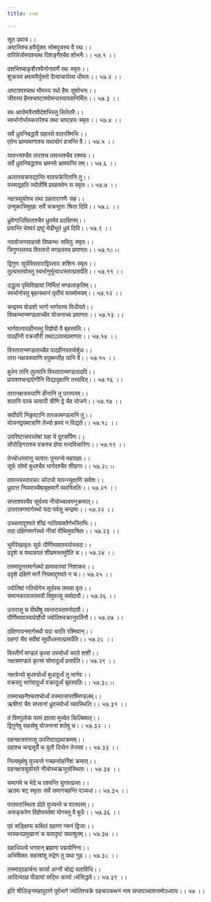 ```yaml
---
title: ०५७

---
```

सूत उवाच।।  
अष्टभिश्च हयैर्युक्तः सोमपुत्रस्य वै रथः।।  
वारितेजोमयश्चाथ पिशङ्गैश्चैव शोभनैः।। ५७.१ ।।  
  
दशभिश्चाकृशैरश्वैर्नानावर्णै रथः स्मृतः।।  
शुक्रस्य क्ष्मामयैर्युक्तो दैत्याचार्यस्य धीमतः।। ५७.२ ।।  
  
अष्टाश्वश्चाथ भौमस्य रथो हैमः सुशोभनः।।  
जीवस्य हैमश्चाष्टाश्वोमन्दस्यायसनिर्मितः।। ५७.३ ।।  
  
रथ आपोमयैरश्वैर्दशभिस्तु सितेतरैः।।  
स्वर्भानोर्भास्करारेश्च तथा चाष्टहयः स्मृतः।। ५७.४ ।।  
  
सर्वे ध्रुवनिबद्धावै ग्रहास्ते वातरश्मिभिः।।  
एतेन भ्राम्यमाणाश्च यथायोगं व्रजन्ति वै।। ५७.५ ।।  
  
यावन्त्यश्चैव ताराश्च तावन्तश्चैव रश्मयः।।  
सर्वे ध्रुवनिबद्धाश्च भ्रमन्तो भ्रामयन्ति तम्।। ५७.६ ।।  
  
अलातचक्रवद्यान्ति वातचक्रेरितानि तु।।  
यस्माद्वहति ज्योतींषि प्रवहस्तेन स स्मृतः।। ५७.७ ।।  
  
नक्षत्रसूर्याश्च तथा ग्रहतारागणैः सह।।  
उन्मुकाभिमुखाः सर्वे चक्रभूताः श्रिता दिवि।। ५७.८ ।।  
  
ध्रुवेणाधिष्ठिताश्चैव ध्रुवमेव प्रदक्षिणम्।।  
प्रयान्ति चेश्वरं द्रष्टुं मेढीभूतं ध्रुवं दिवि।। ५७.९ ।।  
  
नवयोजनसाहस्रो विष्कम्भः सवितुः स्मृतः।।  
त्रिगुणस्तस्य विस्तारो मण्डलस्य प्रमाणतः।। ५७.१೦ ।।  
  
द्विगुणः सूर्यविस्ताराद्विस्तारः शशिनः स्मृतः।।  
तुल्यस्तयोस्तु स्वर्भानुर्भूत्वाधस्तात्प्रसर्पति।। ५७.११ ।।  
  
उद्धृत्य पृथिविछायां निर्मितां मण्डलाकृतिम्।।  
स्वर्भानोस्तु बृहत्स्थानं तृतीयं यत्तमोमयम्।। ५७.१२ ।।  
  
चन्द्रस्य षोडशो भागो भार्गवस्य विधीयते।।  
विष्कम्भान्मण्डलाच्चैव योजनाच्च प्रमाणतः।। ५७.१३ ।।  
  
भार्गवात्पादहीनस्तु विज्ञेयो वै बृहस्पतिः।।  
पादहीनौ वक्रसौरी तथाऽऽयामप्रमाणतः।। ५७.१४ ।।  
  
विस्तारान्मण्डलाच्चैव पादहीनस्तयोर्बुधः।।  
तारा नक्षत्ररूपाणि वपुष्मन्तीह यानि वै।। ५७.१५ ।।  
  
बुधेन तानि तुल्यानि विस्तारान्मण्डलादपि।।  
प्रायशश्चन्द्रयोगीनि विद्यादृक्षाणि तत्त्ववित्।। ५७.१६ ।।  
  
तारानक्षत्ररूपाणि हीनानि तु परस्परम्।।  
शतानि पञ्च चत्वारी त्रीणि द्वे चैव योजने।। ५७.१७ ।।  
  
सर्वोपरि निकृष्टानि तारकामण्डलानि तु।।  
योजनद्वयमात्राणि तेभ्यो ह्रस्वं न विद्यते।। ५७.१८ ।।  
  
उपरिष्टात्त्रयस्तेषां ग्रहा ये दूरसर्पिणः।।  
सौरोङ्गिराश्च वक्रश्च ज्ञेया मन्दविचारिणः।। ५७.१९ ।।  
  
तेभ्योधस्तात्तु चत्वारः पुनरन्ये महाग्रहाः।।  
सूर्यः सोमो बुधश्चैव भार्गवश्चैव शीघ्रगाः।। ५७.२೦ ।।  
  
तावन्त्यस्तारकाः कोट्यो यावन्त्युक्षाणि सर्वशः।।  
ध्रुवात्त नियमाच्चैषामृक्षमार्गे व्यवस्तितिः।। ५७.२१ ।।  
  
सप्ताश्वस्यैव सूर्यस्य नीचोच्चत्वमनुक्रमात्।।  
उत्तरायणमार्गस्थो यदा पर्वसु चन्द्रमाः।। ५७.२२ ।।  
  
उच्चत्वाद्दृश्यते शीघ्रं नातिव्यक्तैर्गभस्तिभिः।।  
तदा दक्षिणमार्गस्थो नीचां वीथिमुपाश्रितः।। ५७.२३ ।।  
  
भूमीरेखावृतः सूर्यः पौर्णिमावास्ययोस्तदा।।  
ददृशे च यथाकालं शीघ्रमस्तमुपैति च।। ५७.२४ ।।  
  
तस्मादुत्तरमार्गस्थो ह्यमावास्यां निशाकरः।।  
ददृशे दक्षिणे मार्गे नियमाद्दृश्यते न च।। ५७.२५ ।।  
  
ज्योतिषां गतियोगेन सूर्यस्य तमसा वृतः।।  
समानकालास्तमयौ विषुवत्सु समोदयौ।। ५७.२६ ।।  
  
उत्तरासु च वीथीषु व्यन्तरास्तमनोदयौ।।  
पौर्णिमावास्ययोर्ज्ञेयौ ज्योतिश्चक्रानुवर्तिनौ।। ५७.२७ ।।  
  
दक्षिणायनमार्गस्थौ यदा चरति रश्मिवान्।।  
ग्रहणां चैव सर्वेषां सूर्योधस्तात्प्रसर्पति।। ५७.२८ ।।  
  
विस्तीर्णं मण्डलं कृत्वा तस्योर्ध्वं चरते शशी।।  
नक्षत्रमण्डलं कृत्स्रं सोमादूर्ध्वं प्रसर्पति।। ५७.२९ ।।  
  
नक्षत्रेभ्यो बुधश्चोर्ध्वं बुधादूर्ध्वं तु भार्गवः।।  
वक्रस्तु भार्गवादूर्ध्वं वक्रादूर्ध्वं बृहस्पतिः।। ५७.३೦ ।।  
  
तस्माच्छनैश्चरश्चोर्ध्वं तस्मात्सप्तर्षिमण्डलम्।।  
ऋषीणां चैव सप्तानां ध्रुवस्योर्ध्वं व्यवस्थितिः।। ५७.३१ ।।  
  
तं विष्णुलोकं परमं ज्ञात्वा मुच्येत किल्बिषात्।।  
द्विगुणेषु सहस्रेषु योजनानां शतेषु च।। ५७.३२ ।।  
  
ग्रहनक्षत्रतारासु उपरिष्टाद्यथाक्रमम्।।  
ग्रहाश्च चन्द्रसूर्यै च युतौ दिव्येन तेजसा।। ५७.३३ ।।  
  
नित्यमृक्षेषु युज्यन्ते गच्छन्तोहर्निशं क्रमात्।।  
ग्रहनक्षत्रसूर्यास्ते नीचोच्चऋजुसंस्थिताः।। ५७.३४ ।।  
  
समागमे च भेदे च पश्यन्ति युगपत्प्रजाः।।  
ऋतवः षट् स्मृताः सर्वे समागच्छन्ति पञ्चधा।। ५७.३५ ।।  
  
परस्परास्थिता ह्येते युज्यन्ते च परस्परम्।।  
असङ्करेण विज्ञेयस्तेषां योगस्तु वै बुधैः।। ५७.३६ ।।  
  
एवं सङ्क्षिप्य कथितं ग्रहाणां गमनं द्विजाः।।  
भास्करप्रमुखानां च यतादृष्टं यथाश्रुतम्।। ५७.३७ ।।  
  
ग्रहाधिपत्ये भगवान् ब्रह्मणा पद्मयोनिना।।  
अभिषिक्तः सहस्रांशू रुद्रेण तु यथा गुहः।। ५७.३८ ।।  
  
तस्माद्ग्रहार्चना कार्या अग्नौ चोद्यं यताविधि।।  
आदित्यग्रह पीडायां सद्भिः कार्या।र्थसिद्धये।। ५७.३९ ।।  
  
इति श्रीलिङ्गमहापुराणे पूर्वभागे ज्योतिश्चक्रे ग्रहचारकथनं नाम सप्तपञ्चाशत्तमोऽध्यायः।। ५७ ।।